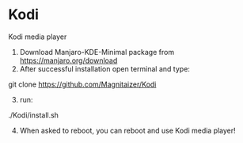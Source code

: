 # Kodi
Kodi media player

1. Download Manjaro-KDE-Minimal package from https://manjaro.org/download
2. After successful installation open terminal and type:

git clone https://github.com/Magnitaizer/Kodi

3. run:

 ./Kodi/install.sh

4. When asked to reboot, you can reboot and use Kodi media player!

